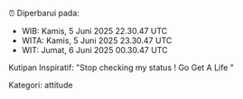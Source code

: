 ⏰ Diperbarui pada:
- WIB: Kamis, 5 Juni 2025 22.30.47 UTC
- WITA: Kamis, 5 Juni 2025 23.30.47 UTC
- WIT: Jumat, 6 Juni 2025 00.30.47 UTC

Kutipan Inspiratif:
"Stop checking my status ! Go Get A Life "


Kategori: attitude

